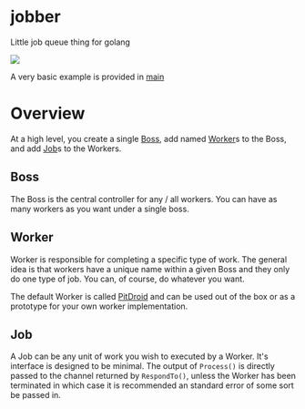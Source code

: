 # jobber
Little job queue thing for golang

[![](https://img.shields.io/badge/godoc-reference-5272B4.svg?style=flat-square)](https://godoc.org/github.com/dcarbone/jobber)

A very basic example is provided in [main](example/main.go)

# Overview

At a high level, you create a single [Boss](jobber.go#L121), add named [Worker](jobber.go#L24)s to the Boss, and add 
 [Job](jobber.go#L13)s to the Workers.
 
## Boss
The Boss is the central controller for any / all workers.  You can have as many workers as you want under a single boss.

## Worker
Worker is responsible for completing a specific type of work.  The general idea is that workers have a unique name 
within a given Boss and they only do one type of job.  You can, of course, do whatever you want.

The default Worker is called [PitDroid](jobber.go#L39) and can be used out of the box or as a prototype for your own
worker implementation.

## Job
A Job can be any unit of work you wish to executed by a Worker.  It's interface is designed to be minimal.  The output
of `Process()` is directly passed to the channel returned by `RespondTo()`, unless the Worker has been terminated in
which case it is recommended an standard error of some sort be passed in.
